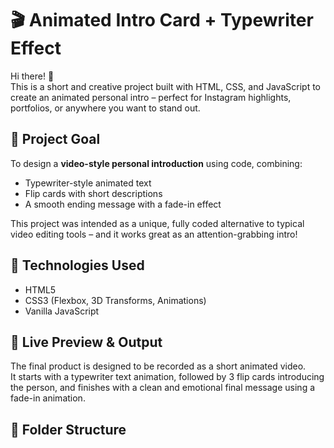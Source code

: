 # 🎬 Animated Intro Card + Typewriter Effect

Hi there! 👋  
This is a short and creative project built with HTML, CSS, and JavaScript to create an animated personal intro – perfect for Instagram highlights, portfolios, or anywhere you want to stand out.

## 🎯 Project Goal

To design a **video-style personal introduction** using code, combining:

- Typewriter-style animated text
- Flip cards with short descriptions
- A smooth ending message with a fade-in effect

This project was intended as a unique, fully coded alternative to typical video editing tools – and it works great as an attention-grabbing intro!

## 🚀 Technologies Used

- HTML5
- CSS3 (Flexbox, 3D Transforms, Animations)
- Vanilla JavaScript

## 📸 Live Preview & Output

The final product is designed to be recorded as a short animated video.  
It starts with a typewriter text animation, followed by 3 flip cards introducing the person, and finishes with a clean and emotional final message using a fade-in animation.

## 📁 Folder Structure
